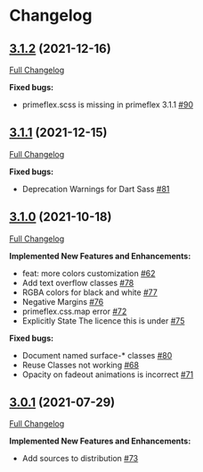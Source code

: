 # Changelog

## [3.1.2](https://github.com/primefaces/primeflex/tree/3.1.2) (2021-12-16)

[Full Changelog](https://github.com/primefaces/primevue/compare/3.1.1...3.1.2)

**Fixed bugs:**

- primeflex.scss is missing in primeflex 3.1.1 [\#90](https://github.com/primefaces/primevue/issues/90)

## [3.1.1](https://github.com/primefaces/primeflex/tree/3.1.1) (2021-12-15)

[Full Changelog](https://github.com/primefaces/primevue/compare/3.1.0...3.1.1)

**Fixed bugs:**

- Deprecation Warnings for Dart Sass [\#81](https://github.com/primefaces/primevue/issues/81)

## [3.1.0](https://github.com/primefaces/primeflex/tree/3.0.1) (2021-10-18)

[Full Changelog](https://github.com/primefaces/primevue/compare/3.0.1...3.1.0)

**Implemented New Features and Enhancements:**

- feat: more colors customization [\#62](https://github.com/primefaces/primevue/issues/62)
- Add text overflow classes [\#78](https://github.com/primefaces/primevue/issues/78)
- RGBA colors for black and white [\#77](https://github.com/primefaces/primevue/issues/77)
- Negative Margins [\#76](https://github.com/primefaces/primevue/issues/76)
- primeflex.css.map error [\#72](https://github.com/primefaces/primevue/issues/72)
- Explicitly State The licence this is under [\#75](https://github.com/primefaces/primevue/issues/75)

**Fixed bugs:**

- Document named surface-* classes [\#80](https://github.com/primefaces/primevue/issues/80)
- Reuse Classes not working [\#68](https://github.com/primefaces/primevue/issues/68)
- Opacity on fadeout animations is incorrect [\#71](https://github.com/primefaces/primevue/issues/71)

## [3.0.1](https://github.com/primefaces/primeflex/tree/3.0.1) (2021-07-29)

[Full Changelog](https://github.com/primefaces/primevue/compare/3.0.0...3.0.1)

**Implemented New Features and Enhancements:**

- Add sources to distribution  [\#73](https://github.com/primefaces/primevue/issues/73)